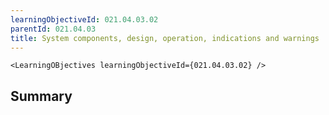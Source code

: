 ```yaml
---
learningObjectiveId: 021.04.03.02
parentId: 021.04.03
title: System components, design, operation, indications and warnings
---
```


```tsx eval
<LearningOBjectives learningObjectiveId={021.04.03.02} />
```

## Summary
